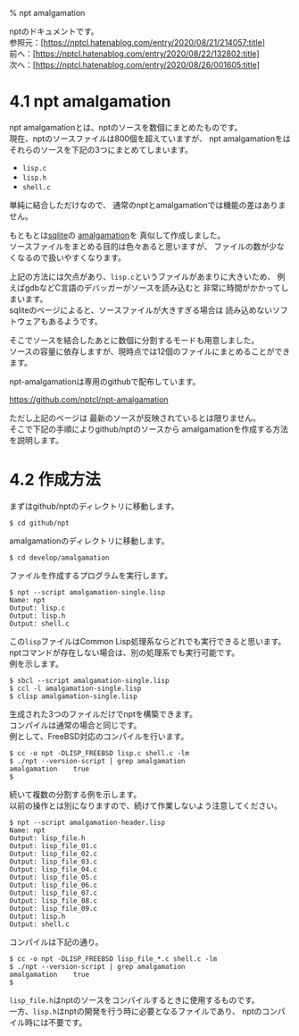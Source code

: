 % npt amalgamation

nptのドキュメントです。  
参照元：[https://nptcl.hatenablog.com/entry/2020/08/21/214057:title]  
前へ：[https://nptcl.hatenablog.com/entry/2020/08/22/132802:title]  
次へ：[https://nptcl.hatenablog.com/entry/2020/08/26/001605:title]


# 4.1 npt amalgamation

npt amalgamationとは、nptのソースを数個にまとめたものです。  
現在、nptのソースファイルは800個を超えていますが、
npt amalgamationをはそれらのソースを下記の3つにまとめてしまいます。

- `lisp.c`
- `lisp.h`
- `shell.c`

単純に結合しただけなので、
通常のnptとamalgamationでは機能の差はありません。

もともとは[sqlite](https://www.sqlite.org/)の
[amalgamation](https://www.sqlite.org/amalgamation.html)を
真似して作成しました。  
ソースファイルをまとめる目的は色々あると思いますが、
ファイルの数が少なくなるので扱いやすくなります。

上記の方法には欠点があり、`lisp.c`というファイルがあまりに大きいため、
例えばgdbなどC言語のデバッガーがソースを読み込むと
非常に時間がかかってしまいます。  
sqliteのページによると、ソースファイルが大きすぎる場合は
読み込めないソフトウェアもあるようです。

そこでソースを結合したあとに数個に分割するモードも用意しました。  
ソースの容量に依存しますが、現時点では12個のファイルにまとめることができます。

npt-amalgamationは専用のgithubで配布しています。

https://github.com/nptcl/npt-amalgamation  

ただし上記のページは
最新のソースが反映されているとは限りません。  
そこで下記の手順によりgithub/nptのソースから
amalgamationを作成する方法を説明します。


# 4.2 作成方法

まずはgithub/nptのディレクトリに移動します。

```
$ cd github/npt
```

amalgamationのディレクトリに移動します。

```
$ cd develop/amalgamation
```

ファイルを作成するプログラムを実行します。

```
$ npt --script amalgamation-single.lisp
Name: npt
Output: lisp.c
Output: lisp.h
Output: shell.c
```

この`lisp`ファイルはCommon Lisp処理系ならどれでも実行できると思います。  
nptコマンドが存在しない場合は、別の処理系でも実行可能です。  
例を示します。

```
$ sbcl --script amalgamation-single.lisp
$ ccl -l amalgamation-single.lisp
$ clisp amalgamation-single.lisp
```

生成された3つのファイルだけでnptを構築できます。  
コンパイルは通常の場合と同じです。  
例として、FreeBSD対応のコンパイルを行います。

```
$ cc -o npt -DLISP_FREEBSD lisp.c shell.c -lm
$ ./npt --version-script | grep amalgamation
amalgamation    true
$
```

続いて複数の分割する例を示します。  
以前の操作とは別になりますので、続けて作業しないよう注意してください。

```
$ npt --script amalgamation-header.lisp
Name: npt
Output: lisp_file.h
Output: lisp_file_01.c
Output: lisp_file_02.c
Output: lisp_file_03.c
Output: lisp_file_04.c
Output: lisp_file_05.c
Output: lisp_file_06.c
Output: lisp_file_07.c
Output: lisp_file_08.c
Output: lisp_file_09.c
Output: lisp.h
Output: shell.c
```

コンパイルは下記の通り。

```
$ cc -o npt -DLISP_FREEBSD lisp_file_*.c shell.c -lm
$ ./npt --version-script | grep amalgamation
amalgamation    true
$
```

`lisp_file.h`はnptのソースをコンパイルするときに使用するものです。  
一方、`lisp.h`はnptの開発を行う時に必要となるファイルであり、
nptのコンパイル時には不要です。
